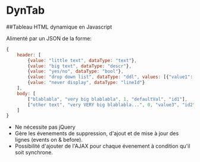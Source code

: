 DynTab
======

##Tableau HTML dynamique en Javascript

Alimenté par un JSON de la forme:
```js
{
	header: [
		{value: "little text", dataType: "text"},
		{value: "big text", dataType: "descr"},
		{value: "yes/no", dataType: "bool"},
		{value: "drop down list", dataType: "ddl", values: [{"value1": "value1"}, {"value2": "value2"}, {"defaultVal": "defaultVal"}, {"value3": "value3"}]},
		{value: "never display", dataType: "lineId"}
	],
	body: [
		["blablabla", "very big blablabla", 1, "defaultVal", "id1"],
		["other text", "very VERY big blablabla...", 0, "value3", "id2"]
	]
}
```

* Ne nécessite pas jQuery
* Gère les évenements de suppression, d'ajout et de mise à jour des lignes (events on & before).
* Possibilité d'ajouter de l'AJAX pour chaque évenement à condition qu'il soit synchrone.
